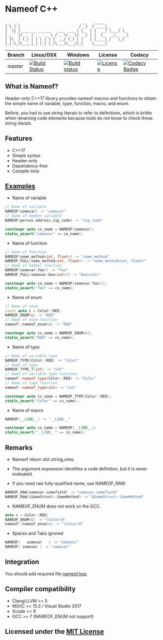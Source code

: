 # Nameof C++

```text
 _   _                             __    _____
| \ | |                           / _|  / ____|_     _
|  \| | __ _ _ __ ___   ___  ___ | |_  | |   _| |_ _| |_
| . ` |/ _` | '_ ` _ \ / _ \/ _ \|  _| | |  |_   _|_   _|
| |\  | (_| | | | | | |  __/ (_) | |   | |____|_|   |_|
|_| \_|\__,_|_| |_| |_|\___|\___/|_|    \_____|
```

Branch | Linux/OSX | Windows | License | Codacy
-------|-----------|---------|---------|-------
master |[![Build Status](https://travis-ci.org/Neargye/nameof.svg?branch=master)](https://travis-ci.org/Neargye/nameof)|[![Build status](https://ci.appveyor.com/api/projects/status/yq5fk0d9mwljbubt/branch/master?svg=true)](https://ci.appveyor.com/project/Neargye/nameof/branch/master)|[![License](https://img.shields.io/github/license/Neargye/nameof.svg)](LICENSE)|[![Codacy Badge](https://api.codacy.com/project/badge/Grade/1d06f3f07afe4f34acd29c0c8efa830b)](https://www.codacy.com/app/Neargye/nameof?utm_source=github.com&amp;utm_medium=referral&amp;utm_content=Neargye/nameof&amp;utm_campaign=Badge_Grade)

## What is Nameof?

Header-only C++17 library provides nameof macros and functions to obtain the simple name of variable, type, function, macro, and enum.

Before, you had to use string literals to refer to definitions, which is brittle when renaming code elements because tools do not know to check these string literals.

## Features

* C++17
* Simple syntax.
* Header-only
* Dependency-free
* Compile-time

## [Examples](example/example.cpp)

* Name of variable
```cpp
// Name of variable
NAMEOF(somevar) -> "somevar"
// Name of member variable
NAMEOF(person.address.zip_code) -> "zip_code"

constexpr auto cx_name = NAMEOF(somevar);
static_assert("somevar" == cx_name);
```

* Name of function
```cpp
// Name of function
NAMEOF(some_method<int, float>) -> "some_method"
NAMEOF_FULL(some_method<int, float>) -> "some_method<int, float>"
// Name of member function
NAMEOF(somevar.foo() -> "foo"
NAMEOF_FULL(somevar.boo<int>() -> "boo<int>"

constexpr auto cx_name = NAMEOF(somevar.foo());
static_assert("foo" == cx_name);
```

* Name of enum
```cpp
// Name of enum
const auto c = Color::RED;
NAMEOF_ENUM(c) -> "RED"
// Name of enum function
nameof::nameof_enum(c) -> "RED"

constexpr auto cx_name = NAMEOF_ENUM(c);
static_assert("RED" == cx_name);
```

* Name of type
```cpp
// Name of variable type
NAMEOF_TYPE(Color::RED) -> "Color"
// Name of type
NAMEOF_TYPE_T(int) -> "int"
// Name of variable type function
nameof::nameof_type(Color::RED) -> "Color"
// Name of type function
nameof::nameof_type<int> -> "int"

constexpr auto cx_name = NAMEOF_TYPE(Color::RED);
static_assert("Color" == cx_name);
```

* Name of macro
```cpp
NAMEOF(__LINE__) -> "__LINE__"

constexpr auto cx_name = NAMEOF(__LINE__);
static_assert("__LINE__" == cx_name);
```

## Remarks

* Nameof return std::string_view.

* The argument expression identifies a code definition, but it is never evaluated.

* If you need raw fully-qualified name, use NAMEOF_RAW.
```cpp
NAMEOF_RAW(somevar.somefield) -> "somevar.somefield"
NAMEOF_RAW(&SomeStruct::SomeMethod) -> "&SomeStruct::SomeMethod"
```

* NAMEOF_ENUM does not work on the GCC.
```cpp
auto c = Color::RED;
NAMEOF_ENUM(c) -> "(Color)0"
nameof::nameof_enum(c) -> "(Color)0"
```

* Spaces and Tabs ignored
```cpp
NAMEOF(   somevar   ) -> "somevar"
NAMEOF(	somevar	) -> "somevar"
```

## Integration

You should add required file [nameof.hpp](include/nameof.hpp).

## Compiler compatibility

* Clang/LLVM >= 5
* MSVC >= 15.3 / Visual Studio 2017
* Xcode >= 9
* GCC >= 7 (NAMEOF_ENUM not support)

## Licensed under the [MIT License](LICENSE)
